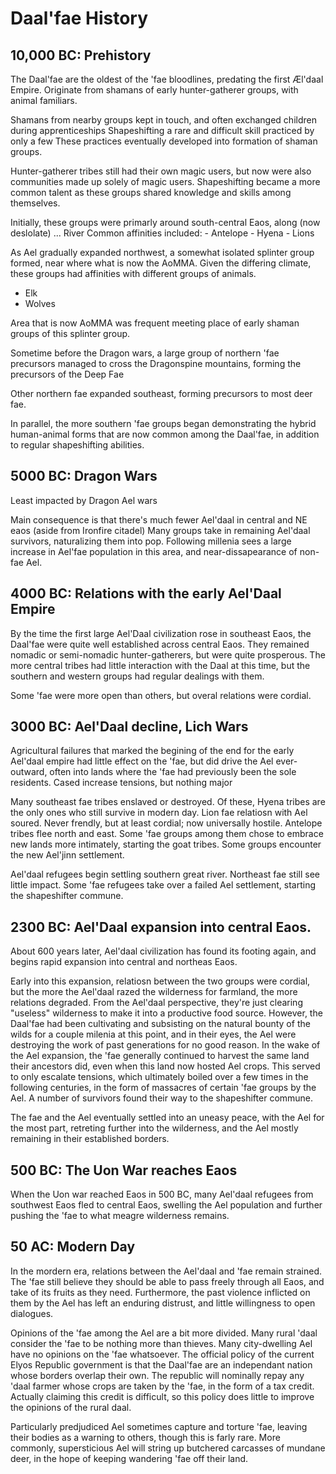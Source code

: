 # Daal'fae History

## 10,000 BC: Prehistory

The Daal'fae are the oldest of the 'fae bloodlines, predating the first Æl'daal Empire.
Originate from shamans of early hunter-gatherer groups, with animal familiars.

Shamans from nearby groups kept in touch, and often exchanged children during apprenticeships
Shapeshifting a rare and difficult skill practiced by only a few
These practices eventually developed into formation of shaman groups.

Hunter-gatherer tribes still had their own magic users, but now were also communities made up solely of magic users.
Shapeshifting became a more common talent as these groups shared knowledge and skills among themselves. 


Initially, these groups were primarly around south-central Eaos, along (now deslolate) ... River
Common affinities included:
    - Antelope
	- Hyena
	- Lions
	
As Ael gradually expanded northwest, a somewhat isolated splinter group formed, near where what is now the AoMMA.
Given the differing climate, these groups had affinities with different groups of animals.
  - Elk
  - Wolves
  
Area that is now AoMMA was frequent meeting place of early shaman groups of this splinter group.

Sometime before the Dragon wars, a large group of northern 'fae precursors managed to cross the Dragonspine mountains, forming the precursors of the Deep Fae

Other northern fae expanded southeast, forming precursors to most deer fae.

In parallel, the more southern 'fae groups began demonstrating the hybrid human-animal forms that are now common among the Daal'fae, in addition to regular shapeshifting abilities.

## 5000 BC: Dragon Wars 
 
Least impacted by Dragon Ael wars

Main consequence is that there's much fewer Ael'daal in central and NE eaos (aside from Ironfire citadel)
Many groups take in remaining Ael'daal survivors, naturalizing them into pop.
Following millenia sees a large increase in Ael'fae population in this area, and near-dissapearance of non-fae Ael.

## 4000 BC: Relations with the early Ael'Daal Empire

By the time the first large Ael'Daal civilization rose in southeast Eaos, the Daal'fae were quite well established across central Eaos.
They remained nomadic or semi-nomadic hunter-gatherers, but were quite prosperous. The more central tribes had little interaction with the Daal at this time, 
but the southern and western groups had regular dealings with them. 

Some 'fae were more open than others, but overal relations were cordial.

## 3000 BC: Ael'Daal decline, Lich Wars

Agricultural failures that marked the begining of the end for the early Ael'daal empire had little effect on the 'fae, but did drive the Ael ever-outward, often into lands where the 'fae had previously been the sole residents.
Cased increase tensions, but nothing major

Many southeast fae tribes enslaved or destroyed. Of these, Hyena tribes are the only ones who still survive in modern day.
Lion fae relatiosn with Ael soured. Never frendly, but at least cordial; now universally hostile.
Antelope tribes flee north and east. Some 'fae groups among them chose to embrace new lands more intimately, starting the goat tribes.
Some groups encounter the new Ael'jinn settlement.

Ael'daal refugees begin settling southern great river. Northeast fae still see little impact.
Some 'fae refugees take over a failed Ael settlement, starting the shapeshifter commune.

## 2300 BC: Ael'Daal expansion into central Eaos.

About 600 years later, Ael'daal civilization has found its footing again, and begins rapid expansion into central and northeas Eaos.

Early into this expansion, relatiosn between the two groups were cordial, but the more the Ael'daal razed the wilderness for farmland, the more relations degraded.
From the Ael'daal perspective, they're just clearing "useless" wilderness to make it into a productive food source. 
However, the Daal'fae had been cultivating and subsisting on the natural bounty of the wilds for a couple milenia at this point, and in their eyes, the Ael were destroying the work of past generations for no good reason.
In the wake of the Ael expansion, the 'fae generally continued to harvest the same land their ancestors did, even when this land now hosted Ael crops.
This served to only escalate tensions, which ultimately boiled over a few times in the following centuries, in the form of massacres of certain 'fae groups by the Ael. 
A number of survivors found their way to the shapeshifter commune.

The fae and the Ael eventually settled into an uneasy peace, with the Ael for the most part, retreting further into the wilderness, and the Ael mostly remaining in their established borders.

## 500 BC: The Uon War reaches Eaos

When the Uon war reached Eaos in 500 BC, many Ael'daal refugees from southwest Eaos fled to central Eaos, swelling the Ael population and further pushing the 'fae to what meagre wilderness remains.

## 50 AC: Modern Day 

In the mordern era, relations between the Ael'daal and 'fae remain strained. The 'fae still believe they should be able to pass freely through all Eaos, and take of its fruits as they need. 
Furthermore, the past violence inflicted on them by the Ael has left an enduring distrust, and little willingness to open dialogues.

Opinions of the 'fae among the Ael are a bit more divided. Many rural 'daal consider the 'fae to be nothing more than thieves. Many city-dwelling Ael have no opinions on the 'fae whatsoever.
The official policy of the current Elyos Republic government is that the Daal'fae are an independant nation whose borders overlap their own. 
The republic will nominally repay any 'daal farmer whose crops are taken by the 'fae, in the form of a tax credit. Actually claiming this credit is difficult, so this policy does little to improve the opinions of the rural daal.

Particularly predjudiced Ael sometimes capture and torture 'fae, leaving their bodies as a warning to others, though this is farly rare. 
More commonly, supersticious Ael will string up butchered carcasses of mundane deer, in the hope of keeping wandering 'fae off their land. 
